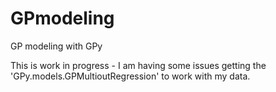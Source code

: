 # GPmodeling
GP modeling with GPy

This is work in progress - I am having some issues getting the 'GPy.models.GPMultioutRegression' to work with my data.

